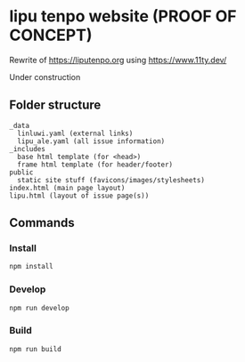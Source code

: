 # lipu tenpo website (PROOF OF CONCEPT)

Rewrite of <https://liputenpo.org> using <https://www.11ty.dev/>

Under construction

## Folder structure

```text
_data
  linluwi.yaml (external links)
  lipu_ale.yaml (all issue information)
_includes
  base html template (for <head>)
  frame html template (for header/footer)
public
  static site stuff (favicons/images/stylesheets)
index.html (main page layout)
lipu.html (layout of issue page(s))
```

## Commands

### Install

```bash
npm install
```

### Develop

```bash
npm run develop
```

### Build

```bash
npm run build
```
